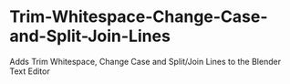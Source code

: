 # Trim-Whitespace-Change-Case-and-Split-Join-Lines
Adds Trim Whitespace, Change Case and Split/Join Lines to the Blender Text Editor

